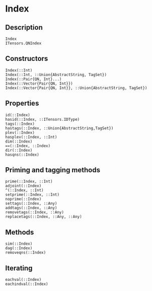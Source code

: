 # Index

## Description

```@docs
Index
ITensors.QNIndex
```

## Constructors

```@docs
Index(::Int)
Index(::Int, ::Union{AbstractString, TagSet})
Index(::Pair{QN, Int}...)
Index(::Vector{Pair{QN, Int}})
Index(::Vector{Pair{QN, Int}}, ::Union{AbstractString, TagSet})
```

## Properties

```@docs
id(::Index)
hasid(::Index, ::ITensors.IDType)
tags(::Index)
hastags(::Index, ::Union{AbstractString,TagSet})
plev(::Index)
hasplev(::Index, ::Int)
dim(::Index)
==(::Index, ::Index)
dir(::Index)
hasqns(::Index)
```

## Priming and tagging methods

```@docs
prime(::Index, ::Int)
adjoint(::Index)
^(::Index, ::Int)
setprime(::Index, ::Int)
noprime(::Index)
settags(::Index, ::Any)
addtags(::Index, ::Any)
removetags(::Index, ::Any)
replacetags(::Index, ::Any, ::Any)
```

## Methods

```@docs
sim(::Index)
dag(::Index)
removeqns(::Index)
```

## Iterating

```@docs
eachval(::Index)
eachindval(::Index)
```

